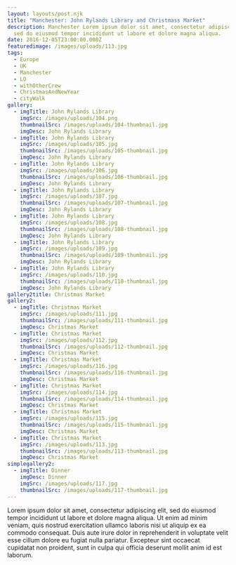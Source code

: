 ```yaml
---
layout: layouts/post.njk
title: "Manchester: John Rylands Library and Christmass Market"
description: Manchester Lorem ipsum dolor sit amet, consectetur adipiscing elit,
  sed do eiusmod tempor incididunt ut labore et dolore magna aliqua.
date: 2016-12-05T23:00:00.000Z
featuredimage: /images/uploads/113.jpg
tags:
  - Europe
  - UK
  - Manchester
  - LO
  - withOtherCrew
  - ChristmasAndNewYear
  - cityWalk
gallery:
  - imgTitle: John Rylands Library
    imgSrc: /images/uploads/104.png
    thumbnailSrc: /images/uploads/104-thumbnail.jpg
    imgDesc: John Rylands Library
  - imgTitle: John Rylands Library
    imgSrc: /images/uploads/105.jpg
    thumbnailSrc: /images/uploads/105-thumbnail.jpg
    imgDesc: John Rylands Library
  - imgTitle: John Rylands Library
    imgSrc: /images/uploads/106.jpg
    thumbnailSrc: /images/uploads/106-thumbnail.jpg
    imgDesc: John Rylands Library
  - imgTitle: John Rylands Library
    imgSrc: /images/uploads/107.jpg
    thumbnailSrc: /images/uploads/107-thumbnail.jpg
    imgDesc: John Rylands Library
  - imgTitle: John Rylands Library
    imgSrc: /images/uploads/108.jpg
    thumbnailSrc: /images/uploads/108-thumbnail.jpg
    imgDesc: John Rylands Library
  - imgTitle: John Rylands Library
    imgSrc: /images/uploads/109.jpg
    thumbnailSrc: /images/uploads/109-thumbnail.jpg
    imgDesc: John Rylands Library
  - imgTitle: John Rylands Library
    imgSrc: /images/uploads/110.jpg
    thumbnailSrc: /images/uploads/110-thumbnail.jpg
    imgDesc: John Rylands Library
gallery2title: Christmas Market
gallery2:
  - imgTitle: Christmas Market
    imgSrc: /images/uploads/111.jpg
    thumbnailSrc: /images/uploads/111-thumbnail.jpg
    imgDesc: Christmas Market
  - imgTitle: Christmas Market
    imgSrc: /images/uploads/112.jpg
    thumbnailSrc: /images/uploads/112-thumbnail.jpg
    imgDesc: Christmas Market
  - imgTitle: Christmas Market
    imgSrc: /images/uploads/116.jpg
    thumbnailSrc: /images/uploads/116-thumbnail.jpg
    imgDesc: Christmas Market
  - imgTitle: Christmas Market
    imgSrc: /images/uploads/114.jpg
    thumbnailSrc: /images/uploads/114-thumbnail.jpg
    imgDesc: Christmas Market
  - imgTitle: Christmas Market
    imgSrc: /images/uploads/115.jpg
    thumbnailSrc: /images/uploads/115-thumbnail.jpg
    imgDesc: Christmas Market
  - imgTitle: Christmas Market
    imgSrc: /images/uploads/113.jpg
    thumbnailSrc: /images/uploads/113-thumbnail.jpg
    imgDesc: Christmas Market
simplegallery2:
  - imgTitle: Dinner
    imgDesc: Dinner
    imgSrc: /images/uploads/117.jpg
    thumbnailSrc: /images/uploads/117-thumbnail.jpg
---
```

<!--StartFragment-->

Lorem ipsum dolor sit amet, consectetur adipiscing elit, sed do eiusmod tempor incididunt ut labore et dolore magna aliqua. Ut enim ad minim veniam, quis nostrud exercitation ullamco laboris nisi ut aliquip ex ea commodo consequat. Duis aute irure dolor in reprehenderit in voluptate velit esse cillum dolore eu fugiat nulla pariatur. Excepteur sint occaecat cupidatat non proident, sunt in culpa qui officia deserunt mollit anim id est laborum.

<!--EndFragment-->